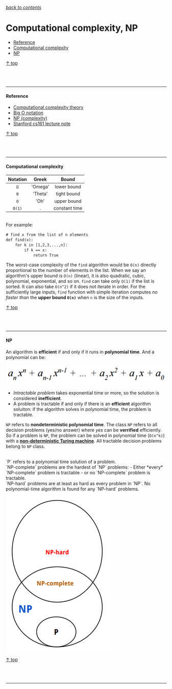 [*back to contents*](https://github.com/gyuho/learn#contents)<br>

# Computational complexity, NP

- [Reference](#reference)
- [Computational complexity](#computational-complexity)
- [NP](#np)

[↑ top](#computational-complexity-np)
<br><br><br><br><hr>


#### Reference

- [Computational complexity theory](https://en.wikipedia.org/wiki/Computational_complexity_theory)
- [Big O notation](https://en.wikipedia.org/wiki/Big_O_notation)
- [NP (complexity)](https://en.wikipedia.org/wiki/NP_(complexity))
- [Stanford cs161 lecture note](http://web.stanford.edu/class/archive/cs/cs161/cs161.1138/lectures/19/Small19.pdf)

[↑ top](#computational-complexity-np)
<br><br><br><br><hr>


#### Computational complexity

| Notation  |  Greek  |     Bound     |
|:---------:|:-------:|:-------------:|
|    `Ω`    | 'Omega' |  lower bound  |
|    `Θ`    | 'Theta' |  tight bound  |
|    `O`    | 'Oh'    |  upper bound  |
|  `O(1)`   |    .    | constant time |

<br>
For example:

```
# find x from the list of n elements
def find(x):
	for k in [1,2,3,...,n]:
		if k == x:
			return True
```

The worst-case complexity of the `find` algorithm would be `O(n)`
directly proportional to the number of elements in the list.
When we say an algorithm's upper bound is `O(n)` (linear), 
it is also quadratic, cubic, polynomial, exponential, and so on.
`find` can take only `O(1)` if the list is sorted. It can also
take `O(n^2)` if it does not iterate in order. For the sufficiently
large inputs, `find` function with simple iteration computes *no faster
than* the **upper bound `O(n)`** when `n` is the size of the inputs.

[↑ top](#computational-complexity-np)
<br><br><br><br><hr>


#### NP

An algorithm is **efficient** if and only if it runs in **polynomial time**.
And a polynomial can be:

![polynomial](img/polynomial.png)

- *Intractable problem* takes exponential time or more, so the solution
  is considered **inefficient**.
- A problem is tractable if and only if there is an **efficient** algorithm
  soluiton: if the algorithm solves in polynomial time,
  the problem is tractable.

`NP` refers to **nondeterministic polynomial time**.
The class `NP` refers to all decision problems (yes/no answer)
where *yes* can be **verrified** efficiently.
So if a problem is `NP`, the problem can be solved in polynomial time (`O(n^k)`)
with a [**non-deterministic Turing machine**](https://en.wikipedia.org/wiki/Non-deterministic_Turing_machine).
All tractable decision problems belong to `NP` class.

<br>
`P` refers to a polynomial time solution of a problem.

<br>
`NP-complete` problems are the hardest of `NP` problems:
- Either *every* `NP-complete` problem is tractable
- or no `NP-complete` problem is tractable.

<br>
`NP-hard` problems are at least as hard as every problem in `NP`.
No polynomial-time algorithm is found for any `NP-hard` problems.

![np](img/np.png)

[↑ top](#computational-complexity-np)
<br><br><br><br><hr>
